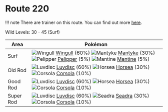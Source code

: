 # Route 220

!!! note
    There are trainer on this route. You can find out more [here](/trainer_changes/route_220/).

Wild Levels: 30 - 45 (Surf)

Area       | Pokémon
---        | ---
Surf       | ![][278]  [Wingull] (60%) ![][458]  [Mantyke] (30%) ![][279]  [Pelipper] (5%)  ![][226]  [Mantine] (5%)
Old Rod    | ![][370]  [Luvdisc] (60%) ![][116]  [Horsea] (30%) ![][222]  [Corsola] (10%)
Good Rod   | ![][370]  [Luvdisc] (60%) ![][116]  [Horsea] (30%) ![][222]  [Corsola] (10%)
Super Rod  | ![][370]  [Luvdisc] (60%) ![][117]  [Seadra] (30%) ![][222]  [Corsola] (10%)


[116]: https://raw.githubusercontent.com/PokeAPI/sprites/master/sprites/pokemon/116.png "Horsea"
[117]: https://raw.githubusercontent.com/PokeAPI/sprites/master/sprites/pokemon/117.png "Seadra"
[222]: https://raw.githubusercontent.com/PokeAPI/sprites/master/sprites/pokemon/222.png "Corsola"
[226]: https://raw.githubusercontent.com/PokeAPI/sprites/master/sprites/pokemon/226.png "Mantine"
[278]: https://raw.githubusercontent.com/PokeAPI/sprites/master/sprites/pokemon/278.png "Wingull"
[279]: https://raw.githubusercontent.com/PokeAPI/sprites/master/sprites/pokemon/279.png "Pelipper"
[370]: https://raw.githubusercontent.com/PokeAPI/sprites/master/sprites/pokemon/370.png "Luvdisc"
[458]: https://raw.githubusercontent.com/PokeAPI/sprites/master/sprites/pokemon/458.png "Mantyke"
[Horsea]: /pokemon_changes/116/
[Seadra]: /pokemon_changes/117/
[Corsola]: /pokemon_changes/222/
[Mantine]: /pokemon_changes/226/
[Wingull]: /pokemon_changes/278/
[Pelipper]: /pokemon_changes/279/
[Luvdisc]: /pokemon_changes/370/
[Mantyke]: /pokemon_changes/458/
